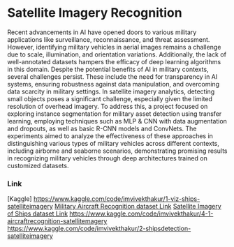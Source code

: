 # Satellite Imagery Recognition


Recent advancements in AI have opened doors to various military applications like surveillance,
reconnaissance, and threat assessment. However, identifying military vehicles in aerial images
remains a challenge due to scale, illumination, and orientation variations. Additionally, the lack of
well-annotated datasets hampers the efficacy of deep learning algorithms in this domain. Despite
the potential benefits of AI in military contexts, several challenges persist. These include the need
for transparency in AI systems, ensuring robustness against data manipulation, and overcoming
data scarcity in military settings. In satellite imagery analytics, detecting small objects poses a
significant challenge, especially given the limited resolution of overhead imagery. To address this,
a project focused on exploring instance segmentation for military asset detection using transfer
learning, employing techniques such as MLP & CNN with data augmentation and dropouts, as
well as basic R-CNN models and ConvNets. The experiments aimed to analyze the effectiveness
of these approaches in distinguishing various types of military vehicles across different contexts,
including airborne and seaborne scenarios, demonstrating promising results in recognizing military
vehicles through deep architectures trained on customized datasets.

### Link

[Kaggle]
https://www.kaggle.com/code/imvivekthakur/1-viz-ships-satelliteimagery
[Military Aircraft Recognition dataset Link](https://www.kaggle.com/datasets/apollo2506/satellite-imagery-of-ships)
[Satellite Imagery of Ships dataset Link](https://www.kaggle.com/code/imvivekthakur/1-viz-ships-satelliteimagery)
https://www.kaggle.com/code/imvivekthakur/4-1-aircraftrecognition-satellitemagery
https://www.kaggle.com/code/imvivekthakur/2-shipsdetection-satelliteimagery
